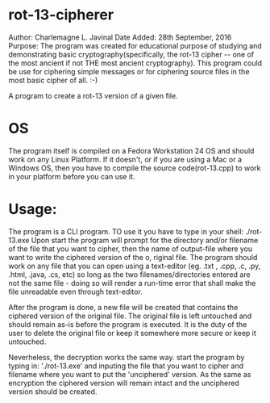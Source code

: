 # rot-13-cipherer
Author: Charlemagne L. Javinal
Date Added: 28th September, 2016
Purpose: The program was created for educational purpose of studying and demonstrating
         basic cryptography(specifically, the rot-13 cipher -- one of the most
         ancient if not THE most ancient cryptography). 
         This program could be use for ciphering simple messages or for ciphering source files
         in the most basic cipher of all. :-)


A program to create a rot-13 version of a given file.
# OS
The program itself is compiled on a Fedora Workstation 24 OS and should work
on any Linux Platform. If it doesn't, or if you are using a Mac or a Windows OS,
then you have to compile the source code(rot-13.cpp) to work in your platform
before you can use it.

# Usage:
The program is a CLI program.
TO use it you have to type in your shell:
  ./rot-13.exe 
Upon start the program will prompt for the directory and/or filename of
the file that you want to cipher, then the name of output-file where
you want to write the ciphered version of the o, riginal file.
The program should work on any file that you can open using a text-editor
(eg. .txt , .cpp, .c, .py, .html, .java, .cs, etc) 
so long as the two filenames/directories entered are not the same file -
doing so will render a run-time error that shall make the file unreadable
even through text-editor.

After the program is done, a new file will be created
that contains the ciphered version
of the original file. The original file is left untouched
and should remain as-is before the program is executed. It is the duty of 
the user to delete the original file or keep it somewhere more secure or keep
it untouched.

Neverheless, the decryption works the same way.
start the program by typing in: './rot-13.exe' and inputing the file that you
want to cipher and filename where you want to put the 'unciphered' version.
As the same as encryption the ciphered version will remain intact and the unciphered
version should be created. 





